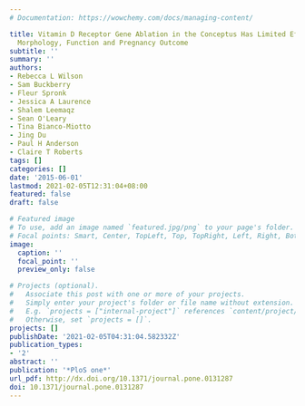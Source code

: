 ```yaml
---
# Documentation: https://wowchemy.com/docs/managing-content/

title: Vitamin D Receptor Gene Ablation in the Conceptus Has Limited Effects on Placental
  Morphology, Function and Pregnancy Outcome
subtitle: ''
summary: ''
authors:
- Rebecca L Wilson
- Sam Buckberry
- Fleur Spronk
- Jessica A Laurence
- Shalem Leemaqz
- Sean O'Leary
- Tina Bianco-Miotto
- Jing Du
- Paul H Anderson
- Claire T Roberts
tags: []
categories: []
date: '2015-06-01'
lastmod: 2021-02-05T12:31:04+08:00
featured: false
draft: false

# Featured image
# To use, add an image named `featured.jpg/png` to your page's folder.
# Focal points: Smart, Center, TopLeft, Top, TopRight, Left, Right, BottomLeft, Bottom, BottomRight.
image:
  caption: ''
  focal_point: ''
  preview_only: false

# Projects (optional).
#   Associate this post with one or more of your projects.
#   Simply enter your project's folder or file name without extension.
#   E.g. `projects = ["internal-project"]` references `content/project/deep-learning/index.md`.
#   Otherwise, set `projects = []`.
projects: []
publishDate: '2021-02-05T04:31:04.582332Z'
publication_types:
- '2'
abstract: ''
publication: '*PloS one*'
url_pdf: http://dx.doi.org/10.1371/journal.pone.0131287
doi: 10.1371/journal.pone.0131287
---
```

